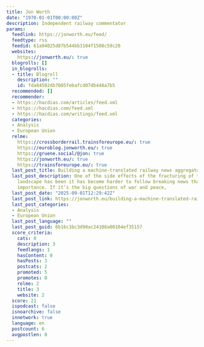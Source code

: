 ```yaml
---
title: Jon Worth
date: "1970-01-01T00:00:00Z"
description: Independent railway commentator
params:
  feedlink: https://jonworth.eu/feed/
  feedtype: rss
  feedid: 61a94025d87b544bb3104f1508c59c20
  websites:
    https://jonworth.eu/: true
  blogrolls: []
  in_blogrolls:
  - title: Blogroll
    description: ""
    id: fda84502db7085febafcd07db448a7b5
  recommended: []
  recommender:
  - https://hacdias.com/articles/feed.xml
  - https://hacdias.com/feed.xml
  - https://hacdias.com/writings/feed.xml
  categories:
  - Analysis
  - European Union
  relme:
    https://crossborderrail.trainsforeurope.eu/: true
    https://euroblog.jonworth.eu/: true
    https://gruene.social/@jon: true
    https://jonworth.eu/: true
    https://trainsforeurope.eu/: true
  last_post_title: Building a machine-translated railway news aggregator
  last_post_description: One of the side effects of the fracturing of the social media
    landscape has been it has become harder to follow breaking news that has niche
    importance. If it’s the big questions of war and peace,
  last_post_date: "2025-09-01T12:29:42Z"
  last_post_link: https://jonworth.eu/building-a-machine-translated-railway-news-aggregator/
  last_post_categories:
  - Analysis
  - European Union
  last_post_language: ""
  last_post_guid: 6b16c1bc3d90ac24108a00104ef35157
  score_criteria:
    cats: 0
    description: 3
    feedlangs: 1
    hasContent: 0
    hasPosts: 3
    postcats: 2
    promoted: 5
    promotes: 0
    relme: 2
    title: 3
    website: 2
  score: 21
  ispodcast: false
  isnoarchive: false
  innetwork: true
  language: en
  postcount: 6
  avgpostlen: 0
---
```

